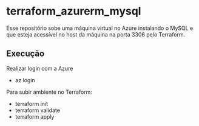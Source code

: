 ﻿# terraform_azurerm_mysql
Esse repositório sobe uma máquina virtual no Azure instalando o MySQL e que esteja acessível no host da máquina na porta 3306 pelo Terraform. 

## Execução
Realizar login com a Azure
* az login

Para subir ambiente no Terraform:
* terraform init
* terraform validate
* terraform apply
